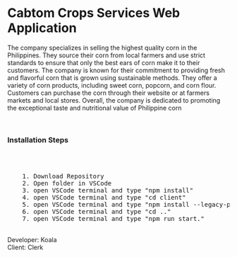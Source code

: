 # Cabtom Crops Services Web Application
<p>
    The company specializes in selling the highest quality corn in the Philippines. They source their corn from local farmers and use strict standards to ensure that only the best ears of corn make it to their customers. The company is known for their commitment to providing fresh and flavorful corn that is grown using sustainable methods. They offer a variety of corn products, including sweet corn, popcorn, and corn flour. Customers can purchase the corn through their website or at farmers markets and local stores. Overall, the company is dedicated to promoting the exceptional taste and nutritional value of Philippine corn
</p>
<br/>
<h3>Installation Steps</h3>
<br/><br/>
<pre>
    1. Download Repository
    2. Open folder in VSCode
    3. open VSCode terminal and type "npm install"
    4. open VSCode terminal and type "cd client"
    5. open VSCode terminal and type "npm install --legacy-peer-deps"
    6. open VSCode terminal and type "cd .."
    7. open VSCode terminal and type "npm run start."
</pre>
<br/>
Developer: Koala <br/>
Client: Clerk

